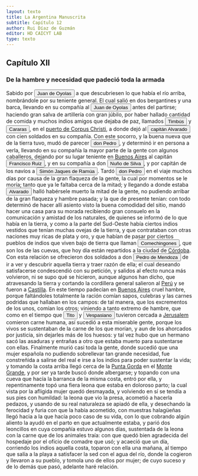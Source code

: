 ```yaml
---
layout: texto
title: La Argentina Manuscrita
subtitle: Capítulo 12
author: Rui Díaz de Guzmán
editor: HD CAICYT LAB
type: texto
---
```


## Capítulo XII
### De la <rs xml:id="recogito-18261aff-ddce-484a-82a8-a903dcf93f65" type="event">hambre</rs> y necesidad que padeció toda la armada


Sabido por <button class="balloon" data-balloon-pos="up" data-balloon-length="large" data-balloon="Explorer">Juan de Oyolas</button> a que descubriesen lo que había el río arriba, nombrándole por su teniente general. El cual salió en dos bergantines y una barca, llevando en su compañía al <button class="balloon" data-balloon-pos="up" data-balloon-length="large" data-balloon="Explorer">Juan de Oyolas</button> antes del partirse; haciendo gran salva de artillería con gran júbilo, por haber hallado cantidad de comida y muchos indios amigos que dejaba de paz, llamados <button class="balloon" data-balloon-pos="up" data-balloon-length="large" data-balloon="person">Timbús</button> y <button class="balloon" data-balloon-pos="up" data-balloon-length="large" data-balloon="person">Cararas</button>, en el <a href="https://recogito.pelagios.org/document/wzqxhk0h3vpikm/part/1/edit#ccc16fc2-7d89-4f04-b936-89ec9b2a0084" target="_blank">puerto de Corpus Christi</a>, a donde dejó al <button class="balloon" data-balloon-pos="up" data-balloon-length="large" data-balloon="person">capitán Alvarado</button> con cien soldados en su compañía. Con este socorro, y la buena nueva que de la tierra tuvo, mudó de parecer <button class="balloon" data-balloon-pos="up" data-balloon-length="large" data-balloon="person">don Pedro</button>, y determinó ir en persona a verla, llevando en su compañía la mayor parte de la gente con algunos caballeros, dejando por su lugar teniente en <a href="https://recogito.pelagios.org/document/wzqxhk0h3vpikm/part/1/edit#b9ece4a0-6f71-4d4d-abe0-cfc9f7b9ef7f" target="_blank">Buenos Aires</a> al capitán <button class="balloon" data-balloon-pos="up" data-balloon-length="large" data-balloon="person">Francisco Ruiz</button>, y en su compañía a don <button class="balloon" data-balloon-pos="up" data-balloon-length="large" data-balloon="person">Nuño de Silva</button>, y por capitán de los navíos a <button class="balloon" data-balloon-pos="up" data-balloon-length="large" data-balloon="person">Simón Jaques de Ramúa</button>. Tardó <button class="balloon" data-balloon-pos="up" data-balloon-length="large" data-balloon="person">don Pedro</button> en el viaje muchos días por causa de la gran flaqueza de la gente, la cual por momentos se le moría; tanto que ya le faltaba cerca de la mitad; y llegando a donde estaba <button class="balloon" data-balloon-pos="up" data-balloon-length="large" data-balloon="person">Alvarado</button> halló habérsele muerto la mitad de la gente, no pudiendo arribar de la gran flaqueza y hambre pasada; y la que de presente tenían: con todo determinó de hacer allí asiento visto la buena comodidad del sitio, mandó hacer una casa para su morada recibiendo gran consuelo en la comunicación y amistad de los naturales, de quienes se informó de lo que había en la tierra, y como a la parte del Sud-Oeste había ciertos indios vestidos que tenían muchas ovejas de la tierra, y que contrataban con otras naciones muy ricas de plata y oro, y que habían de pasar por ciertos pueblos de indios que viven bajo de tierra que llaman <button class="balloon" data-balloon-pos="up" data-balloon-length="large" data-balloon="person">Comechingones</button>, que son los de las cuevas, que hoy día están repartidos a la ciudad de <a href="https://recogito.pelagios.org/document/wzqxhk0h3vpikm/part/1/edit#417d5e9f-109b-432b-bf48-c944abaae6f9" target="_blank">Córdoba</a>. Con esta relación se ofrecieron dos soldados a don <button class="balloon" data-balloon-pos="up" data-balloon-length="large" data-balloon="person">Pedro de Mendoza</button> de ir a ver y descubrir aquella tierra y traer razón de ella; el cual deseando satisfacerse condescendió con su petición, y salidos al efecto nunca más volvieron, ni se supo qué se hicieron, aunque algunos han dicho, que atravesando la tierra y cortando la cordillera general salieron al <a href="https://recogito.pelagios.org/document/wzqxhk0h3vpikm/part/1/edit#7586cbdc-6fd0-43ea-8bca-fd21105088bd" target="_blank">Perú</a> y se fueron a <a href="https://recogito.pelagios.org/document/wzqxhk0h3vpikm/part/1/edit#ef0e95d9-ae49-4a97-a380-814d48178b5d" target="_blank">Castilla</a>. En este tiempo padecían en <a href="https://recogito.pelagios.org/document/wzqxhk0h3vpikm/part/1/edit#066b79df-7f67-477f-8d6b-a202da003b34" target="_blank">Buenos Aires</a> cruel hambre, porque faltándoles totalmente la ración comían sapos, culebras y las carnes podridas que hallaban en los campos: de tal manera, que los excrementos de los unos, comían los otros; viniendo a tanto extremo de hambre, que como en el tiempo que <button class="balloon" data-balloon-pos="up" data-balloon-length="large" data-balloon="person">Tito</button> y <button class="balloon" data-balloon-pos="up" data-balloon-length="large" data-balloon="person">Vespasiano</button> tuvieron cercada a <a href="https://recogito.pelagios.org/document/wzqxhk0h3vpikm/part/1/edit#9777a964-03c6-4304-b013-ae654a1cbf51" target="_blank">Jerusalem</a> comieron carne humana, así sucedió a esta miserable gente, porque los vivos se sustentaban de la carne de los que morían, y aun de los ahorcados por justicia, sin dejarles más de los huesos: y tal vez hubo que un hermano sacó las asaduras y entrañas a otro que estaba muerto para sustentarse con ellas. Finalmente murió casi toda la gente, donde sucedió que una mujer española no pudiendo sobrellevar tan grande necesidad, fue constreñida a salirse del real e irse a los indios para poder sustentar la vida; y tomando la costa arriba llegó cerca de la <a href="https://recogito.pelagios.org/document/wzqxhk0h3vpikm/part/1/edit#f355440f-679b-4859-8e70-7a25f5aa9353" target="_blank">Punta Gorda</a> en el <a href="https://recogito.pelagios.org/document/wzqxhk0h3vpikm/part/1/edit#1418123a-620a-497a-ae58-0664df4461ee" target="_blank">Monte Grande</a>, y por ser ya tarde buscó donde albergarse; y topando con una cueva que hacía la barranca de la misma costa, entró por ella, y repentinamente topó una fiera leona que estaba en doloroso parto; la cual vista por la afligida mujer quedó desmayada, y volviendo en sí se tendía a sus pies con humildad: la leona que vio la presa, acometió a hacerla pedazos, y usando de su real naturaleza se apiadó de ella, y desechando la ferocidad y furia con que la había acometido, con muestras halagüeñas llegó hacia a la que hacía poco caso de su vida, con lo que cobrando algún aliento la ayudó en el parto en que actualmente estaba, y parió dos leoncillos en cuya compañía estuvo algunos días, sustentada de la leona con la carne que de los animales traía: con que quedó bien agradecida del hospedaje por el oficio de comadre que usó; y acaeció que un día, corriendo los indios aquella costa, toparon con ella una mañana, al tiempo que salía a la playa a satisfacer la sed con el agua del río, donde la cogieron y llevaron a su pueblo, y tomola uno de ellos por mujer; de cuyo suceso y de lo demás que pasó, adelante haré relación.
